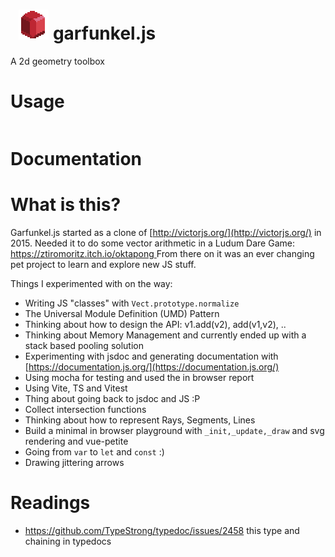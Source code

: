 # &nbsp; ![Logo](docs/assets/garfunkel.png)   garfunkel.js 

A 2d geometry toolbox
# Usage
```
```
# Documentation

# What is this?

Garfunkel.js started as a clone of [http://victorjs.org/](http://victorjs.org/) in 2015.
Needed it to do some vector arithmetic in a Ludum Dare Game: [https://ztiromoritz.itch.io/oktapong ](https://ztiromoritz.itch.io/oktapong)
From there on it was an ever changing pet project to learn and explore new JS stuff.

Things I experimented with on the way:
 * Writing JS "classes" with `Vect.prototype.normalize`
 * The Universal Module Definition (UMD) Pattern
 * Thinking about how to design the API: v1.add(v2), add(v1,v2), ..
 * Thinking about Memory Management and currently ended up with a stack based pooling solution
 * Experimenting with jsdoc and generating documentation with [https://documentation.js.org/](https://documentation.js.org/)
 * Using mocha for testing and used the in browser report
 * Using Vite, TS and Vitest 
 * Thing about going back to jsdoc and JS :P
 * Collect intersection functions
 * Thinking about how to represent Rays, Segments, Lines
 * Build a minimal in browser playground with `_init,_update,_draw` and svg rendering and vue-petite
 * Going from `var` to `let` and `const` :)
 * Drawing jittering arrows


# Readings
 * https://github.com/TypeStrong/typedoc/issues/2458 this type and chaining in typedocs

